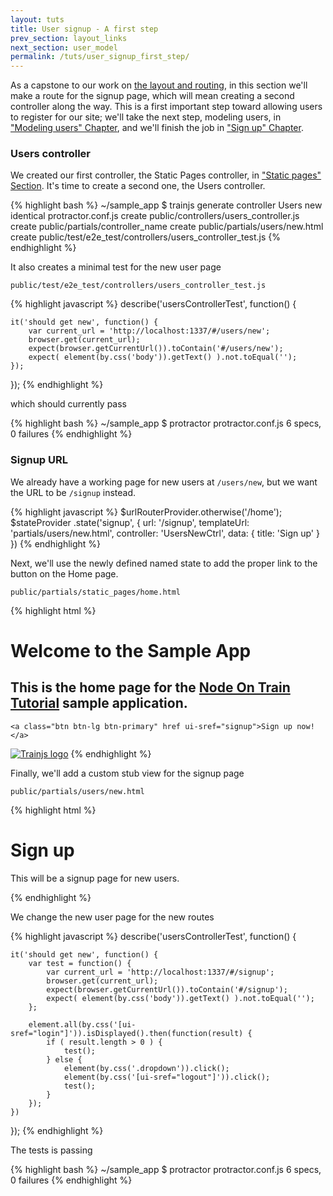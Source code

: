 ```yaml
---
layout: tuts
title: User signup - A first step
prev_section: layout_links
next_section: user_model
permalink: /tuts/user_signup_first_step/
---
```


As a capstone to our work on [the layout and routing](https://nodeontrain.xyz/tuts/layout_links/), in this section we'll make a route for the signup page, which will mean creating a second controller along the way. This is a first important step toward allowing users to register for our site; we'll take the next step, modeling users, in ["Modeling users" Chapter](https://nodeontrain.xyz/tuts/user_model/), and we'll finish the job in ["Sign up" Chapter](https://nodeontrain.xyz/tuts/showing_users/).

### Users controller

We created our first controller, the Static Pages controller, in ["Static pages" Section](https://nodeontrain.xyz/tuts/static_pages/). It's time to create a second one, the Users controller.

{% highlight bash %}
~/sample_app $ trainjs generate controller Users new
	identical  protractor.conf.js
	   create  public/controllers/users_controller.js
	   create  public/partials/controller_name
	   create  public/partials/users/new.html
	   create  public/test/e2e_test/controllers/users_controller_test.js
{% endhighlight %}

It also creates a minimal test for the new user page

`public/test/e2e_test/controllers/users_controller_test.js`

{% highlight javascript %}
describe('usersControllerTest', function() {

	it('should get new', function() {
		var current_url = 'http://localhost:1337/#/users/new';
		browser.get(current_url);
		expect(browser.getCurrentUrl()).toContain('#/users/new');
		expect( element(by.css('body')).getText() ).not.toEqual('');
	});

});
{% endhighlight %}

which should currently pass

{% highlight bash %}
~/sample_app $ protractor protractor.conf.js
6 specs, 0 failures
{% endhighlight %}

### Signup URL

We already have a working page for new users at `/users/new`, but we want the URL to be `/signup` instead.

{% highlight javascript %}
$urlRouterProvider.otherwise('/home');
$stateProvider
.state('signup', {
	url: '/signup',
	templateUrl: 'partials/users/new.html',
	controller: 'UsersNewCtrl',
	data: {
		title: 'Sign up'
	}
})
{% endhighlight %}

Next, we'll use the newly defined named state to add the proper link to the button on the Home page.

`public/partials/static_pages/home.html`

{% highlight html %}
<div class="center jumbotron">
  <h1>Welcome to the Sample App</h1>

  <h2>
	This is the home page for the
	<a href="http://www.nodeontrain.xyz/">Node On Train Tutorial</a>
	sample application.
  </h2>

	<a class="btn btn-lg btn-primary" href ui-sref="signup">Sign up now!</a>
</div>

<a href="http://www.nodeontrain.xyz/"><img alt="Trainjs logo" src="assets/images/trainjs.png"></a>
{% endhighlight %}

Finally, we'll add a custom stub view for the signup page

`public/partials/users/new.html`

{% highlight html %}
<h1>Sign up</h1>
<p>This will be a signup page for new users.</p>
{% endhighlight %}

We change the new user page for the new routes

{% highlight javascript %}
describe('usersControllerTest', function() {

	it('should get new', function() {
		var test = function() {
			var current_url = 'http://localhost:1337/#/signup';
			browser.get(current_url);
			expect(browser.getCurrentUrl()).toContain('#/signup');
			expect( element(by.css('body')).getText() ).not.toEqual('');
		};

		element.all(by.css('[ui-sref="login"]')).isDisplayed().then(function(result) {
		    if ( result.length > 0 ) {
		        test();
		    } else {
		    	element(by.css('.dropdown')).click();
				element(by.css('[ui-sref="logout"]')).click();
		        test();
		    }
		});
	})

});
{% endhighlight %}

The tests is passing

{% highlight bash %}
~/sample_app $ protractor protractor.conf.js
6 specs, 0 failures
{% endhighlight %}

